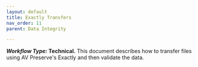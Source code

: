 ```yaml
---
layout: default
title: Exactly Transfers
nav_order: 11
parent: Data Integrity

---
```


**_Workflow Type:_ Technical.** This document describes how to transfer files using AV Preserve's Exactly and then validate the data. 

